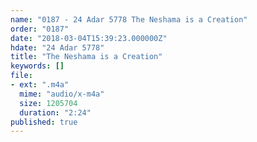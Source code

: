 ```yaml
---
name: "0187 - 24 Adar 5778 The Neshama is a Creation"
order: "0187"
date: "2018-03-04T15:39:23.000000Z"
hdate: "24 Adar 5778"
title: "The Neshama is a Creation"
keywords: []
file:
- ext: ".m4a"
  mime: "audio/x-m4a"
  size: 1205704
  duration: "2:24"
published: true
---
```



